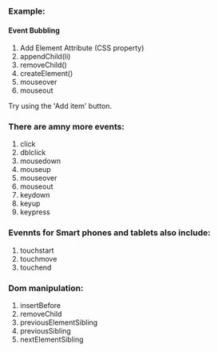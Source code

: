 ### Example:
#### Event Bubbling 

1. Add Element Attribute (CSS property)
1. appendChild(li)
1. removeChild()
1. createElement()
1. mouseover
1. mouseout


<p>Try using the 'Add item' button.</p>

### There are amny more events:
1. click
1. dblclick
1. mousedown
1. mouseup
1. mouseover
1. mouseout
1. keydown
1. keyup
1. keypress

### Evennts for Smart phones and tablets also include:
1. touchstart
1. touchmove
1. touchend


### Dom manipulation:
1. insertBefore
1. removeChild
1. previousElementSibling
1. previousSibling
1. nextElementSibling
